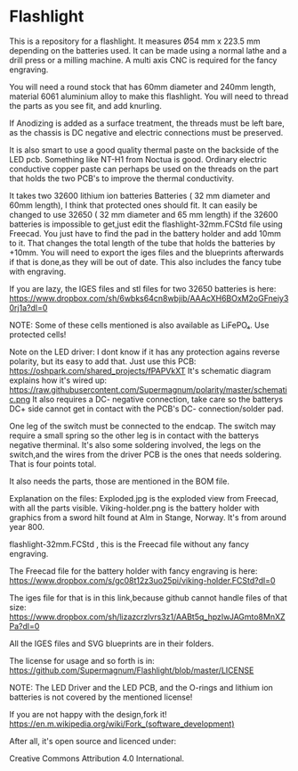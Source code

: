 # Flashlight
This is a repository for a flashlight.
It measures Ø54 mm x 223.5 mm depending on the batteries used.
It can be made using a normal lathe and a drill press or a milling machine.
A multi axis CNC is required for the fancy engraving.

You will need a round stock that has 60mm diameter and 240mm length, 
material 6061 aluminium alloy to make this flashlight.
You will need to thread the parts as you see fit, and add knurling.

If Anodizing is added as a surface treatment, the threads must be left bare, as the chassis is DC negative and electric connections must be preserved.

It is also smart to use a good quality  thermal paste on the backside of the LED pcb. Something like NT-H1 from Noctua is good.
Ordinary electric conductive copper paste can perhaps be used on the threads on the part that holds the two PCB's to improve the thermal conductivity.

It takes two 32600 lithium ion batteries Batteries ( 32 mm diameter and 60mm length), I think that protected ones should fit.
It can easily be changed to use 32650 ( 32 mm diameter and 65 mm length) if the 32600 batteries is impossible to get,just edit the flashlight-32mm.FCStd file using Freecad.
You just have to find the pad in the battery holder and add 10mm to it. That changes the total length of the tube that holds the batteries by +10mm.
You will need to export the iges files and the blueprints afterwards if that is done,as they will be out of date.
This also includes the fancy tube with engraving.

If you are lazy, the IGES files and stl files for two 32650 batteries is here:
https://www.dropbox.com/sh/6wbks64cn8wbjib/AAAcXH6BOxM2oGFneiy30rj1a?dl=0

NOTE: Some of these cells mentioned is also available as LiFePO₄.
Use protected cells!

Note on the LED driver: I dont know if it has any protection agains reverse polarity, but its easy to add that.
Just use this PCB:
https://oshpark.com/shared_projects/fPAPVkXT
It's schematic diagram explains how it's wired up:
https://raw.githubusercontent.com/Supermagnum/polarity/master/schematic.png
It also requires a DC- negative connection, take care so the batterys DC+ side cannot get in contact with the PCB's DC- connection/solder pad.

One leg of the switch must be connected to the endcap. The switch may require a small spring so the other leg is in contact with the batterys negative therminal.
It's also some soldering involved, the legs on the switch,and the wires from the driver PCB is the ones that needs soldering.
That is four points total.

It also needs the parts, those are mentioned in the BOM file.

Explanation on the files:
Exploded.jpg is the exploded view from Freecad, with all the parts visible.
Viking-holder.png is the battery holder with graphics from a sword hilt found at Alm in Stange, Norway. It's from around year 800.

flashlight-32mm.FCStd , this is the Freecad file without any fancy engraving.

The Freecad file for the battery holder with fancy engraving is here:
https://www.dropbox.com/s/gc08t12z3uo25pi/viking-holder.FCStd?dl=0


The iges file for that is in this link,because github cannot handle files of that size:
https://www.dropbox.com/sh/lizazcrzlvrs3z1/AABt5q_hpzIwJAGmto8MnXZPa?dl=0


All the IGES files and SVG blueprints are in their folders.

The license for usage and so forth is in:
https://github.com/Supermagnum/Flashlight/blob/master/LICENSE

NOTE: The LED Driver and the LED PCB, and the O-rings and lithium ion batteries is not covered by the mentioned license!

If you are not happy with the design,fork it!
https://en.m.wikipedia.org/wiki/Fork_(software_development)

After all, it's open source and licenced under: 

Creative Commons Attribution 4.0 International.


